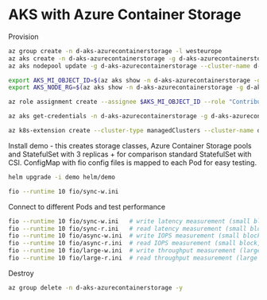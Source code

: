 # AKS with Azure Container Storage

Provision
```bash
az group create -n d-aks-azurecontainerstorage -l westeurope
az aks create -n d-aks-azurecontainerstorage -g d-aks-azurecontainerstorage --node-count 3 --node-vm-size Standard_L8as_v3 -x --zones 1 2 3
az aks nodepool update -g d-aks-azurecontainerstorage --cluster-name d-aks-azurecontainerstorage --name nodepool1 --labels acstor.azure.com/io-engine=acstor

export AKS_MI_OBJECT_ID=$(az aks show -n d-aks-azurecontainerstorage -g d-aks-azurecontainerstorage  --query "identityProfile.kubeletidentity.objectId" -o tsv)
export AKS_NODE_RG=$(az aks show -n d-aks-azurecontainerstorage -g d-aks-azurecontainerstorage  --query "nodeResourceGroup" -o tsv)

az role assignment create --assignee $AKS_MI_OBJECT_ID --role "Contributor" --resource-group "$AKS_NODE_RG"

az aks get-credentials -n d-aks-azurecontainerstorage -g d-aks-azurecontainerstorage --admin --overwrite-existing

az k8s-extension create --cluster-type managedClusters --cluster-name d-aks-azurecontainerstorage -g d-aks-azurecontainerstorage -n acstor --extension-type microsoft.azurecontainerstorage --scope cluster --release-train prod --release-namespace acstor

```

Install demo - this creates storage classes, Azure Container Storage pools and StatefulSet with 3 replicas + for comparison standard StatefulSet with CSI. ConfigMap with fio config files is mapped to each Pod for easy testing.

```bash
helm upgrade -i demo helm/demo

fio --runtime 10 fio/sync-w.ini
```

Connect to different Pods and test performance

```bash
fio --runtime 10 fio/sync-w.ini   # write latency measurement (small block, synchronous)
fio --runtime 10 fio/sync-r.ini   # read latency measurement (small block, synchronous)
fio --runtime 10 fio/async-w.ini  # write IOPS measurement (small block, asynchronous with large iodepth)
fio --runtime 10 fio/async-r.ini  # read IOPS measurement (small block, asynchronous with large iodepth)
fio --runtime 10 fio/large-w.ini  # write throughput measurement (large block, asynchronous with large iodepth)
fio --runtime 10 fio/large-r.ini  # read throughput measurement (large block, asynchronous with large iodepth)
```

Destroy

```bash
az group delete -n d-aks-azurecontainerstorage -y
```